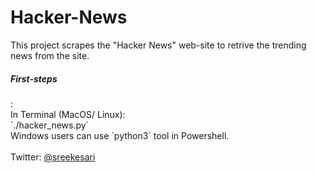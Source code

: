 # Hacker-News
This project scrapes the "Hacker News" web-site to retrive the trending news from the site.

<h5>First-steps</h5>:<br>
In Terminal (MacOS/ Linux):<br>
  `./hacker_news.py` <br>
Windows users can use `python3` tool in Powershell.<br>
<br>
Twitter: <a href="https://twitter.com/sreekesari">@sreekesari</a>
